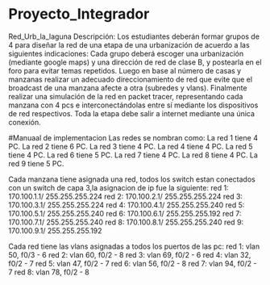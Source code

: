 # Proyecto_Integrador
Red_Urb_la_laguna
Descripción:
Los estudiantes deberán formar grupos de 4 para diseñar la red de una etapa de una urbanización de acuerdo a las siguientes indicaciones:
Cada grupo deberá escoger una urbanización (mediante google maps) y una dirección de red de clase B, y postearla en el foro para evitar    temas repetidos. Luego en base al número de casas y manzanas realizar un adecuado direccionamiento de red que evite que el broadcast de una manzana afecte a otra (subredes y vlans).
Finalmente realizar una simulación de la red en packet tracer, representando cada manzana con 4 pcs e interconectándolas entre sí mediante los dispositivos de red respectivos. Toda la etapa debe salir a internet mediante una única conexión.


#Manuaal de implementacion
Las redes se nombran como:
La red 1 tiene 4 PC.
La red 2 tiene 6 PC.
La red 3 tiene 4 PC.
La red 4 tiene 4 PC.
La red 5 tiene 4 PC.
La red 6 tiene 5 PC.
La red 7 tiene 4 PC.
La red 8 tiene 4 PC.
La red 9 tiene 5 PC.


Cada  manzana tiene asignada una red, todos los switch estan conectados con un switch de capa 3,la asignacion de ip fue la siguiente:
red 1: 170.100.1.1/ 255.255.255.224
red 2: 170.100.2.1/ 255.255.255.224
red 3: 170.100.3.1/ 255.255.255.224
red 4: 170.100.4.1/ 255.255.255.240
red 5: 170.100.5.1/ 255.255.255.240
red 6: 170.100.6.1/ 255.255.255.192
red 7: 170.100.7.1/ 255.255.255.240
red 8: 170.100.8.1/ 255.255.255.240
red 9: 170.100.9.1/ 255.255.255.192

Cada red tiene las vlans asignadas a todos los puertos de las pc:
red 1: vlan 50, f0/3 - 6
red 2: vlan 60, f0/2 - 8
red 3: vlan 69, f0/2 - 6
red 4: vlan 32, f0/2 - 7
red 5: vlan 47, f0/2 - 7
red 6: vlan 56, f0/2 - 8
red 7: vlan 94, f0/2 - 7
red 8: vlan 78, f0/2 - 8
